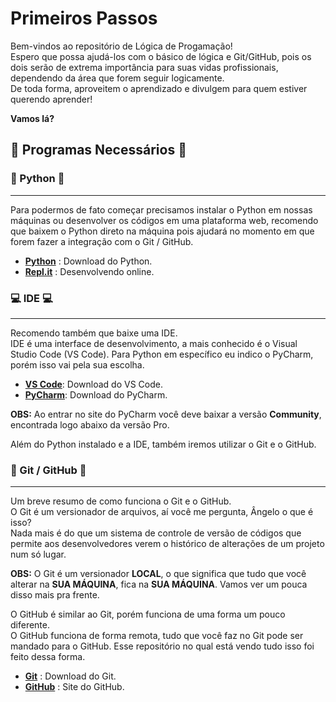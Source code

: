 
# Primeiros Passos

Bem-vindos ao repositório de Lógica de Progamação!  
Espero que possa ajudá-los com o básico de lógica e Git/GitHub, pois os dois serão de extrema importância para suas vidas profissionais, dependendo da área que forem seguir logicamente.  
De toda forma, aproveitem o aprendizado e divulgem para quem estiver querendo aprender!

**Vamos lá?**

## 📖 Programas Necessários 📖 

### 🐍 Python 🐍 
___

Para podermos de fato começar precisamos instalar o Python em nossas máquinas ou desenvolver os códigos em uma plataforma web, recomendo que baixem o Python direto na máquina pois ajudará no momento em que forem fazer a integração com o Git / GitHub.

 - [**Python**](https://www.python.org/downloads/release/python-3123/) : Download do Python.
 - [**Repl.it**](https://replit.com/) : Desenvolvendo online.  

### 💻 IDE 💻
___

Recomendo também que baixe uma IDE.  
IDE é uma interface de desenvolvimento, a mais conhecido é o Visual Studio Code (VS Code). Para Python em específico eu indico o PyCharm, porém isso vai pela sua escolha.

 - [**VS Code**](https://code.visualstudio.com/download): Download do VS Code.
 - [**PyCharm**](https://www.jetbrains.com/pt-br/pycharm/download/?section=windows): Download do PyCharm.

**OBS:** Ao entrar no site do PyCharm você deve baixar a versão **Community**, encontrada logo abaixo da versão Pro.  
  
Além do Python instalado e a IDE, também iremos utilizar o Git e o GitHub.

### 📃 Git / GitHub 📃
___

Um breve resumo de como funciona o Git e o GitHub.  
O Git é um versionador de arquivos, aí você me pergunta, Ângelo o que é isso?  
Nada mais é do que um sistema de controle de versão de códigos que permite aos desenvolvedores verem o histórico de alterações de um projeto num só lugar.

**OBS:** O Git é um versionador **LOCAL**, o que significa que tudo que você alterar na **SUA MÁQUINA**, fica na **SUA MÁQUINA**. Vamos ver um pouca disso mais pra frente.

O GitHub é similar ao Git, porém funciona de uma forma um pouco diferente.  
O GitHub funciona de forma remota, tudo que você faz no Git pode ser mandado
para o GitHub.
Esse repositório no qual está vendo tudo isso foi feito dessa forma.

 - [**Git**]( https://git-scm.com/downloads) : Download do Git.
 - [**GitHub**](https://github.com/) : Site do GitHub.
